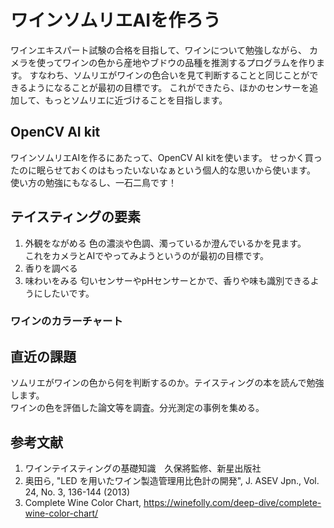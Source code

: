 # ワインソムリエAIを作ろう
ワインエキスパート試験の合格を目指して、ワインについて勉強しながら、
カメラを使ってワインの色から産地やブドウの品種を推測するプログラムを作ります。
すなわち、ソムリエがワインの色合いを見て判断することと同じことができるようになることが最初の目標です。
これができたら、ほかのセンサーを追加して、もっとソムリエに近づけることを目指します。

## OpenCV AI kit
ワインソムリエAIを作るにあたって、OpenCV AI kitを使います。
せっかく買ったのに眠らせておくのはもったいないなぁという個人的な思いから使います。
使い方の勉強にもなるし、一石二鳥です！

## テイスティングの要素
1. 外観をながめる
色の濃淡や色調、濁っているか澄んでいるかを見ます。  
これをカメラとAIでやってみようというのが最初の目標です。
2. 香りを調べる
3. 味わいをみる
匂いセンサーやpHセンサーとかで、香りや味も識別できるようにしたいです。

### ワインのカラーチャート



## 直近の課題
ソムリエがワインの色から何を判断するのか。テイスティングの本を読んで勉強します。  
ワインの色を評価した論文等を調査。分光測定の事例を集める。

## 参考文献 
1. ワインテイスティングの基礎知識　久保將監修、新星出版社
2. 奥田ら, "LED を用いたワイン製造管理用比色計の開発", J. ASEV Jpn., Vol. 24, No. 3, 136-144 (2013)
3. Complete Wine Color Chart, https://winefolly.com/deep-dive/complete-wine-color-chart/


